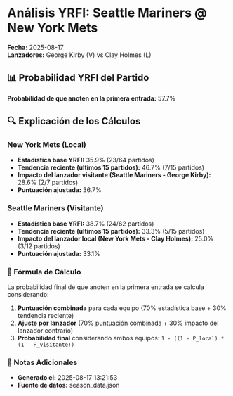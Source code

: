 # Análisis YRFI: Seattle Mariners @ New York Mets

**Fecha:** 2025-08-17  
**Lanzadores:** George Kirby (V) vs Clay Holmes (L)

## 📊 Probabilidad YRFI del Partido

**Probabilidad de que anoten en la primera entrada:** 57.7%

## 🔍 Explicación de los Cálculos

### New York Mets (Local)
- **Estadística base YRFI:** 35.9% (23/64 partidos)
- **Tendencia reciente (últimos 15 partidos):** 46.7% (7/15 partidos)
- **Impacto del lanzador visitante (Seattle Mariners - George Kirby):** 28.6% (2/7 partidos)
- **Puntuación ajustada:** 36.7%

### Seattle Mariners (Visitante)
- **Estadística base YRFI:** 38.7% (24/62 partidos)
- **Tendencia reciente (últimos 15 partidos):** 33.3% (5/15 partidos)
- **Impacto del lanzador local (New York Mets - Clay Holmes):** 25.0% (3/12 partidos)
- **Puntuación ajustada:** 33.1%

### 📝 Fórmula de Cálculo

La probabilidad final de que anoten en la primera entrada se calcula considerando:
1. **Puntuación combinada** para cada equipo (70% estadística base + 30% tendencia reciente)
2. **Ajuste por lanzador** (70% puntuación combinada + 30% impacto del lanzador contrario)
3. **Probabilidad final** considerando ambos equipos: `1 - ((1 - P_local) * (1 - P_visitante))`

### 📌 Notas Adicionales

- **Generado el:** 2025-08-17 13:21:53
- **Fuente de datos:** season_data.json
